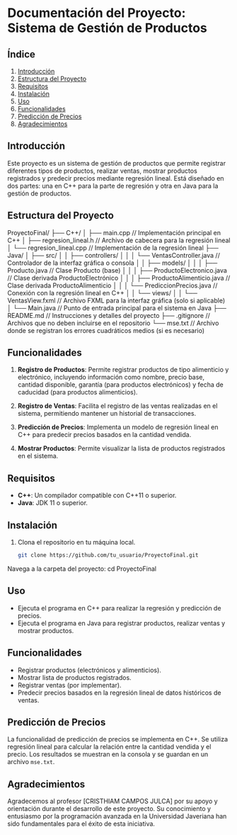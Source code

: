 # Documentación del Proyecto: Sistema de Gestión de Productos

## Índice
1. [Introducción](#introducción)
2. [Estructura del Proyecto](#estructura-del-proyecto)
3. [Requisitos](#requisitos)
4. [Instalación](#instalación)
5. [Uso](#uso)
6. [Funcionalidades](#funcionalidades)
7. [Predicción de Precios](#predicción-de-precios)
8. [Agradecimientos](#agradecimientos)


## Introducción
Este proyecto es un sistema de gestión de productos que permite registrar diferentes tipos de productos, realizar ventas, mostrar productos registrados y predecir precios mediante regresión lineal. Está diseñado en dos partes: una en C++ para la parte de regresión y otra en Java para la gestión de productos.

## Estructura del Proyecto
ProyectoFinal/
├── C++/
│   ├── main.cpp                    // Implementación principal en C++
│   ├── regresion_lineal.h          // Archivo de cabecera para la regresión lineal
│   └── regresion_lineal.cpp        // Implementación de la regresión lineal
├── Java/
│   ├── src/
│   │   ├── controllers/
│   │   │   └── VentasController.java  // Controlador de la interfaz gráfica o consola
│   │   ├── models/
│   │   │   ├── Producto.java           // Clase Producto (base)
│   │   │   ├── ProductoElectronico.java // Clase derivada ProductoElectrónico
│   │   │   ├── ProductoAlimenticio.java // Clase derivada ProductoAlimenticio
│   │   │   └── PrediccionPrecios.java   // Conexión con la regresión lineal en C++
│   │   └── views/
│   │       └── VentasView.fxml          // Archivo FXML para la interfaz gráfica (solo si aplicable)
│   └── Main.java                     // Punto de entrada principal para el sistema en Java
├── README.md                         // Instrucciones y detalles del proyecto
├── .gitignore                        // Archivos que no deben incluirse en el repositorio
└── mse.txt                           // Archivo donde se registran los errores cuadráticos medios (si es necesario)


## Funcionalidades

1. **Registro de Productos**: Permite registrar productos de tipo alimenticio y electrónico, incluyendo información como nombre, precio base, cantidad disponible, garantía (para productos electrónicos) y fecha de caducidad (para productos alimenticios).

2. **Registro de Ventas**: Facilita el registro de las ventas realizadas en el sistema, permitiendo mantener un historial de transacciones.

3. **Predicción de Precios**: Implementa un modelo de regresión lineal en C++ para predecir precios basados en la cantidad vendida.

4. **Mostrar Productos**: Permite visualizar la lista de productos registrados en el sistema.

## Requisitos

- **C++**: Un compilador compatible con C++11 o superior.
- **Java**: JDK 11 o superior.

## Instalación

1. Clona el repositorio en tu máquina local.
   ```bash
   git clone https://github.com/tu_usuario/ProyectoFinal.git
   
Navega a la carpeta del proyecto:
cd ProyectoFinal
## Uso

- Ejecuta el programa en C++ para realizar la regresión y predicción de precios.
- Ejecuta el programa en Java para registrar productos, realizar ventas y mostrar productos.

## Funcionalidades

- Registrar productos (electrónicos y alimenticios).
- Mostrar lista de productos registrados.
- Registrar ventas (por implementar).
- Predecir precios basados en la regresión lineal de datos históricos de ventas.

## Predicción de Precios

La funcionalidad de predicción de precios se implementa en C++. Se utiliza regresión lineal para calcular la relación entre la cantidad vendida y el precio. Los resultados se muestran en la consola y se guardan en un archivo `mse.txt`.

## Agradecimientos

Agradecemos al profesor [CRISTHIAM CAMPOS JULCA] por su apoyo y orientación durante el desarrollo de este proyecto. Su conocimiento y entusiasmo por la programación avanzada en la Universidad Javeriana han sido fundamentales para el éxito de esta iniciativa.


